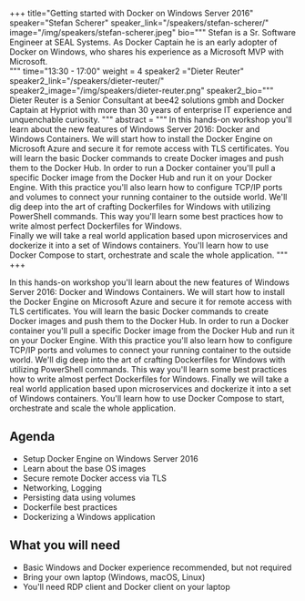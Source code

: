 +++
title="Getting started with Docker on Windows Server 2016"
speaker="Stefan Scherer"
speaker_link="/speakers/stefan-scherer/"
image="/img/speakers/stefan-scherer.jpeg"
bio="""
 Stefan is a Sr. Software Engineer at SEAL Systems. As Docker Captain he is an early adopter of Docker on Windows, who shares his experience as a Microsoft MVP with Microsoft.  
"""
time="13:30 - 17:00"
weight = 4
speaker2 ="Dieter Reuter"
speaker2_link="/speakers/dieter-reuter/"
speaker2_image="/img/speakers/dieter-reuter.png"
speaker2_bio="""
Dieter Reuter is a Senior Consultant at bee42 solutions gmbh and Docker Captain at Hypriot with more than 30 years of enterprise IT experience and unquenchable curiosity.
"""
abstract = """
In this hands-on workshop you'll learn about the new features of Windows Server 2016: Docker and Windows Containers. We will start how to install the Docker Engine on Microsoft Azure and secure it for remote access with TLS certificates.
You will learn the basic Docker commands to create Docker images and push them to the Docker Hub. In order to run a Docker container you'll pull a specific Docker image from the Docker Hub and run it on your Docker Engine. With this practice you'll also learn how to configure TCP/IP ports and volumes to connect your running container to the outside world.
We'll dig deep into the art of crafting Dockerfiles for Windows with utilizing PowerShell commands. This way you'll learn some best practices how to write almost perfect Dockerfiles for Windows.
<br>
Finally we will take a real world application based upon microservices and dockerize it into a set of Windows containers. You'll learn how to use Docker Compose to start, orchestrate and scale the whole application.
"""
+++

In this hands-on workshop you'll learn about the new features of Windows Server 2016: Docker and Windows Containers. We will start how to install the Docker Engine on Microsoft Azure and secure it for remote access with TLS certificates.
You will learn the basic Docker commands to create Docker images and push them to the Docker Hub. In order to run a Docker container you'll pull a specific Docker image from the Docker Hub and run it on your Docker Engine. With this practice you'll also learn how to configure TCP/IP ports and volumes to connect your running container to the outside world.
We'll dig deep into the art of crafting Dockerfiles for Windows with utilizing PowerShell commands. This way you'll learn some best practices how to write almost perfect Dockerfiles for Windows.
Finally we will take a real world application based upon microservices and dockerize it into a set of Windows containers. You'll learn how to use Docker Compose to start, orchestrate and scale the whole application.

## Agenda

* Setup Docker Engine on Windows Server 2016
* Learn about the base OS images
* Secure remote Docker access via TLS
* Networking, Logging
* Persisting data using volumes
* Dockerfile best practices
* Dockerizing a Windows application

## What you will need
* Basic Windows and Docker experience recommended, but not required
* Bring your own laptop (Windows, macOS, Linux)
* You'll need RDP client and Docker client on your laptop
